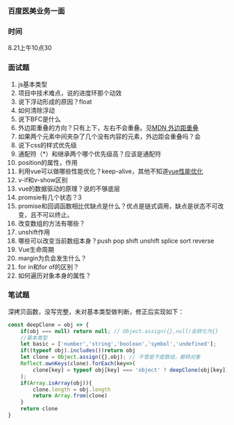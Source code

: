 ### 百度医美业务一面

### 时间
8.21上午10点30  

### 面试题
1. js基本类型
2. 项目中技术难点，说的进度环那个动效
3. 说下浮动形成的原因？float
4. 如何清除浮动
5. 说下BFC是什么
6. 外边距重叠的方向？只有上下，左右不会重叠。见[MDN 外边距重叠](https://developer.mozilla.org/zh-CN/docs/Web/CSS/CSS_Box_Model/Mastering_margin_collapsing)
7. 如果两个元素中间夹杂了几个没有内容的元素，外边距会重叠吗？会
8. 说下css的样式优先级
9. 通配符（\*）和继承两个哪个优先级高？应该是通配符
10. position的属性，作用
11. 利用vue可以做哪些性能优化？keep-alive，其他不知道[vue性能优化](https://juejin.im/post/6844903913410314247#heading-12)
12. v-if和v-show区别
13. vue的数据驱动的原理？说的不够底层
14. promsie有几个状态？3
15. promise和回调函数相比优缺点是什么？优点是链式调用，缺点是状态不可改变，且不可以终止。
16. 改变数组的方法有哪些？
17. unshift作用
18. 哪些可以改变当前数组本身？push pop shift unshift splice sort reverse
19. Vue生命周期
20. margin为负会发生什么？
21. for in和for of的区别？
22. 如何遍历对象本身的属性？

### 笔试题
深拷贝函数，没写完整，未对基本类型做判断，修正后实现如下：
```javascript
const deepClone = obj => {
	if(obj === null) return null; // Object.assign({},null)会转化为{}
	//基本类型
	let basic = ['number','string','boolean','symbol','undefined'];
	if((typeof obj).includes())return obj
	let clone = Object.assign({},obj); // 不管是不是数组，都转对象
	Reflect.ownKeys(clone).forEach(key=>(
		clone[key] = typeof obj[key] === 'object' ? deepClone(obj[key]) : obj[key])
	);
	if(Array.isArray(obj)){
		clone.length = obj.length
		return Array.from(clone)
	}
	return clone
}
```